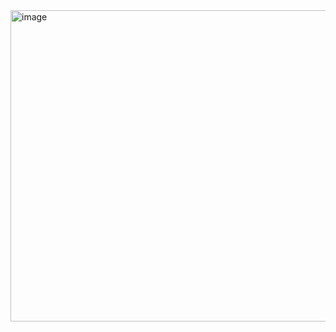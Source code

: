 <img width="954" height="498" alt="image" src="https://github.com/user-attachments/assets/8eb3892b-f00e-47e6-9a8b-08affe529faa" />

